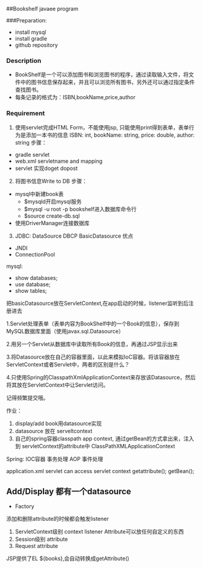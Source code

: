 ##Bookshelf
javaee program

###Preparation:
* install mysql
* install gradle
* github repository

### Description
* BookShelf是一个可以添加图书和浏览图书的程序，通过读取输入文件，将文件中的图书信息保存起来，并且可以浏览所有图书，另外还可以通过指定条件查找图书。
* 每条记录的格式为：ISBN,bookName,price,author


### Requirement

1. 使用servlet完成HTML Form，不能使用jsp, 只能使用print得到表单，表单行为是添加一本书的信息
ISBN: int, bookName: string, price: double, author: string
步骤：
- gradle
     servlet
- web.xml
     servletname and mapping
- servlet
     实现doget dopost


2. 将图书信息Write to DB
步骤：
- mysql中新建book表
     - $mysqld开启mysql服务
     - $mysql -u root -p bookshelf进入数据库命令行
     - $source create-db.sql
- 使用DriverManager连接数据库

3. JDBC: DataSource
DBCP BasicDatasource
优点
- JNDI
- ConnectionPool
 

mysql:
- show databases;
- use database;
- show tables;


把basicDatasource放在ServletContext,在app启动的时候，listener监听到后注册进去


1.Servlet处理表单（表单内容为BookShelf中的一个Book的信息），保存到MySQL数据库里面（使用javax.sql.Datasource）

2.用另一个Servlet从数据库中读取所有Book的信息，再通过JSP显示出来

3.将Datasource放在自己的容器里面，以此来模拟IoC容器。将该容器放在ServletContext或者Servlet中，两者的区别是什么？

4.只使用Spring的ClasspathXmlApplicationContext来存放该Datasource，然后将其放在ServletContext中让Servlet访问。

记得频繁提交哦。


作业：
1. display/add book用datasource实现
2. datasource 放在 serveltcontext
3. 自己的spring容器classpath app context, 通过getBean的方式拿出来，注入到 servletContext的attribute中
ClassPathXMLApplicationContext

Spring:
IOC容器
事务处理
AOP
事件处理



application.xml
servlet can access servlet context
getattribute();
getBean();




Add/Display 都有一个datasource
-
- Factory


添加和删除attribute的时候都会触发listener
1. ServletContext级别
context listener
Attribute可以放任何自定义的东西
2. Session级别
attribute
3. Request
attribute

JSP提供了EL ${books},会自动转换成getAttribute()